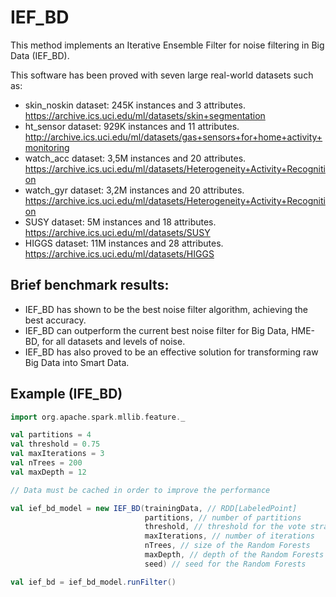 # IEF_BD

This method implements an Iterative Ensemble Filter for noise filtering in Big Data (IEF_BD).

This software has been proved with seven large real-world datasets such as:
- skin_noskin dataset: 245K instances and 3 attributes. https://archive.ics.uci.edu/ml/datasets/skin+segmentation
- ht_sensor dataset: 929K instances and 11 attributes. http://archive.ics.uci.edu/ml/datasets/gas+sensors+for+home+activity+monitoring
- watch_acc dataset: 3,5M instances and 20 attributes. https://archive.ics.uci.edu/ml/datasets/Heterogeneity+Activity+Recognition
- watch_gyr dataset: 3,2M instances and 20 attributes. https://archive.ics.uci.edu/ml/datasets/Heterogeneity+Activity+Recognition
- SUSY dataset: 5M instances and 18 attributes. https://archive.ics.uci.edu/ml/datasets/SUSY
- HIGGS dataset: 11M instances and 28 attributes. https://archive.ics.uci.edu/ml/datasets/HIGGS

## Brief benchmark results:
* IEF_BD has shown to be the best noise filter algorithm, achieving the best accuracy.
* IEF_BD can outperform the current best noise filter for Big Data, HME-BD, for all datasets and levels of noise.
* IEF_BD has also proved to be an effective solution for transforming raw Big Data into Smart Data.

## Example (IFE_BD)

```scala
import org.apache.spark.mllib.feature._

val partitions = 4
val threshold = 0.75
val maxIterations = 3
val nTrees = 200
val maxDepth = 12

// Data must be cached in order to improve the performance

val ief_bd_model = new IEF_BD(trainingData, // RDD[LabeledPoint]
                              partitions, // number of partitions
                              threshold, // threshold for the vote strategy
                              maxIterations, // number of iterations
                              nTrees, // size of the Random Forests
                              maxDepth, // depth of the Random Forests
                              seed) // seed for the Random Forests

val ief_bd = ief_bd_model.runFilter()
```
